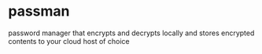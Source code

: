 # passman
 password manager that encrypts and decrypts locally and stores encrypted contents to your cloud host of choice

